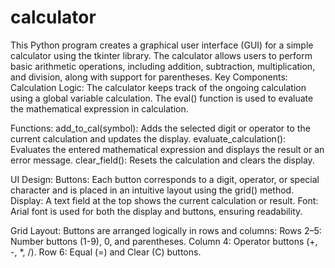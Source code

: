 # calculator
This Python program creates a graphical user interface (GUI) for a simple calculator using the tkinter library. The calculator allows users to perform basic arithmetic operations, including addition, subtraction, multiplication, and division, along with support for parentheses. 
Key Components:
Calculation Logic:
The calculator keeps track of the ongoing calculation using a global variable calculation.
The eval() function is used to evaluate the mathematical expression in calculation.

Functions:
add_to_cal(symbol): Adds the selected digit or operator to the current calculation and updates the display.
evaluate_calculation(): Evaluates the entered mathematical expression and displays the result or an error message.
clear_field(): Resets the calculation and clears the display.

UI Design:
Buttons: Each button corresponds to a digit, operator, or special character and is placed in an intuitive layout using the grid() method.
Display: A text field at the top shows the current calculation or result.
Font: Arial font is used for both the display and buttons, ensuring readability.

Grid Layout:
Buttons are arranged logically in rows and columns:
Rows 2–5: Number buttons (1-9), 0, and parentheses.
Column 4: Operator buttons (+, -, *, /).
Row 6: Equal (=) and Clear (C) buttons.
